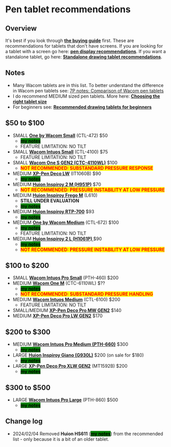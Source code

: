 # Pen tablet recommendations

## Overview

It's best if you look through [**the buying guide**](../buying-a-drawing-tablet/) first. These are recommendations for tablets that don't have screens. If you are looking for a tablet with a screen go here: [**pen display recommendations**](pen-display-recommendations.md). If you want a standalone tablet, go here: [**Standalone drawing tablet recommendations**](standalone-drawing-tablet-recommendations.md).

## Notes

* Many Wacom tablets are in this list. To better understand the difference in Wacom pen tablets see: [7P notes: Comparison of Wacom pen tablets](../product-info/wacom/7p-notes-comparison-of-wacom-pen-tablets.md)
* I do recommend MEDIUM sized pen tablets. More here: [**Choosing the right tablet size**](../guides/customizing-your-experience/choosing-the-right-tablet-size.md)
* For beginners see: [**Recommended drawing tablets for beginners**](recommended-drawing-tablets-for-beginners.md)&#x20;

## $50 to $100&#x20;

* SMALL [**One by Wacom Small**](../product-info/wacom/one-by-wacom/) (CTL-472) $50
  * [<mark style="background-color:green;">**my notes**</mark>](../product-info/wacom/one-by-wacom/7p-notes-wacom-ctl-x72.md)
  * FEATURE LIMITATION: NO TILT
* SMALL [**Wacom Intuos Small**](../product-info/wacom/wacom-intuos.md) (CTL-4100) $75&#x20;
  * FEATURE LIMITATION: NO TILT
* SMALL [**Wacom One S GEN2 (CTC-4110WL)**](../product-info/wacom/wacom-one-gen2/) $100&#x20;
  * <mark style="color:red;">**NOT RECOMMENDED: SUBSTANDARD PRESSURE RESPONSE**</mark>
* MEDIUM [**XP-Pen Deco LW**](../product-info/xp-pen/xp-pen-deco/) (IT1060B) $90
  * [<mark style="background-color:green;">**my notes**</mark>](../product-info/xp-pen/xp-pen-deco/7p-notes-xp-pen-it1060b.md)
* MEDIUM [**Huion Inspiroy 2 M (H951P)**](../product-info/huion/huion-inspiroy-2/) $70&#x20;
  * <mark style="color:red;">**NOT RECOMMENDED: PRESSURE INSTABILITY AT LOW PRESSURE**</mark>
* MEDIUM [**Huion Inspiroy Frego M**](../product-info/huion/huion-inspiroy-frego/) (L610)&#x20;
  * **STILL UNDER EVALUATION**
  * [<mark style="background-color:green;">**my notes**</mark>](../product-info/huion/huion-inspiroy-frego/7p-notes-huion-inspiroy-frego-m-l610.md)
* MEDIUM [**Huion Inspiroy RTP-700**](../product-info/huion/huion-inspiroy-r-series/)  $93&#x20;
  * [<mark style="background-color:green;">**my notes**</mark>](../product-info/huion/huion-inspiroy-r-series/7p-notes-rtp-700.md)
* MEDIUM [**One by Wacom Medium**](../product-info/wacom/one-by-wacom/) (CTL-672) $100
  * [<mark style="background-color:green;">**my notes**</mark>](../product-info/wacom/one-by-wacom/7p-notes-wacom-ctl-x72.md)
  * FEATURE LIMITATION: NO TILT
* MEDIUM [**Huion Inspiroy 2 L (H1061P)** ](../product-info/huion/huion-inspiroy-2/)$90&#x20;
  * [<mark style="background-color:green;">**my notes**</mark>](../product-info/huion/huion-inspiroy-2/7p-notes-h1061p.md)
  * <mark style="color:red;">**NOT RECOMMENDED: PRESSURE INSTABILITY AT LOW PRESSURE**</mark>&#x20;

## $100 to $200

* SMALL [**Wacom Intuos Pro Small**](../product-info/wacom/wacom-intuos-pro/) (PTH-460) $200&#x20;
* MEDIUM [**Wacom One M**](../product-info/wacom/wacom-one-gen2/) (CTC-6110WL) $??&#x20;
  * [<mark style="background-color:green;">**my notes**</mark>](../product-info/wacom/wacom-one-gen2/7p-notes-wacom-one-gen2-drawing-tablets.md)
  * <mark style="color:red;">**NOT RECOMMENDED: SUBSTANDARD PRESSURE HANDLING**</mark>&#x20;
* MEDIUM [**Wacom Intuos Medium**](../product-info/wacom/wacom-intuos.md) (CTL-6100) $200
  * FEATURE LIMITATION: NO TILT
* &#x20;SMALL/MEDIUM  [**XP-Pen Deco Pro MW GEN2**](../product-info/xp-pen/xp-pen-deco-pro-xlw-gen-2-mt1592b/) $140
* MEDIUM [**XP-Pen Deco Pro LW GEN2**](../product-info/xp-pen/xp-pen-deco-pro-xlw-gen-2-mt1592b/) $170

## $200 to $300

* MEDIUM [**Wacom Intuos Pro Medium (PTH-660)**](../product-info/wacom/wacom-intuos-pro/) $300
  * [<mark style="background-color:green;">**my notes**</mark>](../product-info/wacom/wacom-intuos-pro/7p-notes-wacom-pth-660.md)
* LARGE [**Huion Inspiroy Giano (G930L)**](../product-info/huion/huion-inspiroy/) $200 (on sale for $180)
  * [<mark style="background-color:green;">**my notes**</mark>](../product-info/huion/huion-inspiroy/7p-notes-huion-giano-g930l.md)&#x20;
* LARGE [**XP-Pen Deco Pro XLW GEN2**](../product-info/xp-pen/xp-pen-deco-pro-xlw-gen-2-mt1592b/) (MT1592B) $200
  * [<mark style="background-color:green;">**my notes**</mark>](../product-info/xp-pen/xp-pen-deco-pro-xlw-gen-2-mt1592b/) &#x20;

## $300 to $500

* LARGE [**Wacom Intuos Pro Large**](../product-info/wacom/wacom-intuos-pro/) (PTH-860) $500&#x20;
  * [<mark style="background-color:green;">**my notes**</mark>](../product-info/wacom/wacom-intuos-pro/7p-notes-wacom-pth-x60.md)&#x20;

## Change log

* 2024/02/04 Removed **Huion HS611** ([<mark style="background-color:green;">**my notes**</mark>](../product-info/huion/huion-inspiroy/7p-notes-huion-hs611.md)) from the recommended list - only because it is a bit of an older tablet. &#x20;

